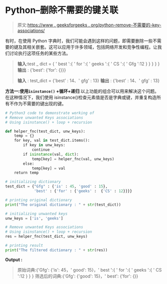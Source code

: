 # Python–删除不需要的键关联

> 原文:[https://www . geeksforgeeks . org/python-remove-不需要的-key-associations/](https://www.geeksforgeeks.org/python-remove-unwanted-keys-associations/)

有时，在使用 Python 字典时，我们可能会遇到这样的问题，即需要删除一些不需要的键及其相关嵌套。这可以应用于许多领域，包括网络开发和竞争性编程。让我们讨论执行这项任务的某些方法。

> **输入**:test _ dict = { ' best ':{ ' for ':{ ' geeks ':{ ' CS ':{ ' Gfg ':12 } } } } }
> **输出** : {'best': {'for': {}}}
> 
> **输入** : test_dict = {'best' : 14、' gfg' : 13}
> **输出** : {'best' : 14、' gfg' : 13}

**方法一:使用`isinstance()` +循环+递归**
以上功能的组合可以用来解决这个问题。在这种情况下，我们使用 isinstance()检查元素值是否是字典或键，并重复构造所有不作为不需要的键出现的键。

```py
# Python3 code to demonstrate working of 
# Remove unwanted Keys associations
# Using isinstance() + loop + recursion

def helper_fnc(test_dict, unw_keys):
    temp = {}
    for key, val in test_dict.items():
        if key in unw_keys:
            continue
        if isinstance(val, dict):
            temp[key] = helper_fnc(val, unw_keys)
        else:
            temp[key] = val
    return temp

# initializing dictionary
test_dict = {"Gfg" : {'is' : 45, 'good' : 15}, 
             'best' : {'for' : {'geeks' :  {'CS' : 12}}}}

# printing original dictionary
print("The original dictionary : " + str(test_dict))

# initializing unwanted keys
unw_keys = ['is', 'geeks']

# Remove unwanted Keys associations
# Using isinstance() + loop + recursion
res = helper_fnc(test_dict, unw_keys)

# printing result 
print("The filtered dictionary : " + str(res)) 
```

**Output :**

> 原始词典:{'Gfg': {'is': 45，' good': 15}，' best ':{ ' for ':{ ' geeks ':{ ' CS ':12 } } }
> 筛选后的词典:{'Gfg': {'good': 15}，' best': {'for': {}}